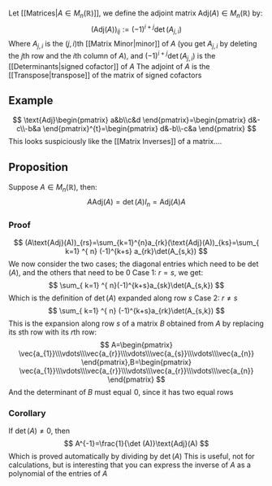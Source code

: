 Let [[Matrices|$A \in M_{n}(\mathbb{R})$]], we define the adjoint matrix $\text{Adj}(A)\in M_{n}(\mathbb{R})$ by:
$$
(\text{Adj}(A))_{ij}:=(-1)^{i+j}\det(A_{j,i})
$$
Where $A_{j,i}$ is the $(j,i)$th [[Matrix Minor|minor]] of $A$ (you get $A_{j,i}$ by deleting the $j$th row and the $i$th column of $A$), and $(-1)^{i+j}\det(A_{j,i})$ is the [[Determinants|signed cofactor]] of $A$
The adjoint of $A$ is the [[Transpose|transpose]] of the matrix of signed cofactors 
## Example
$$
\text{Adj}\begin{pmatrix}
a&b\\c&d
\end{pmatrix}=\begin{pmatrix}
d&-c\\-b&a
\end{pmatrix}^{t}=\begin{pmatrix}
d&-b\\-c&a
\end{pmatrix}
$$
This looks suspiciously like the [[Matrix Inverses]] of a matrix....
## Proposition
Suppose $A\in M_{n}(\mathbb{R})$, then:
$$
A\text{Adj}(A)=\det(A)I_{n}=\text{Adj}(A)A
$$
### Proof
$$
(A\text{Adj}(A))_{rs}=\sum_{k=1}^{n}a_{rk}(\text{Adj}(A))_{ks}=\sum_{ k=1} ^{ n} (-1)^{k+s} a_{rk}\det(A_{s,k})
$$
We now consider the two cases; the diagonal entries which need to be $\det(A)$, and the others that need to be 0
Case 1: $r=s$, we get:
$$
\sum_{ k=1} ^{ n}(-1)^{k+s}a_{sk}\det(A_{s,k})
$$
Which is the definition of $\det(A)$ expanded along row $s$
Case 2: $r\neq s$
$$
\sum_{ k=1} ^{ n}  (-1)^{k+s}a_{rk}\det(A_{s,k})
$$
This is the expansion along row $s$ of a matrix $B$ obtained from $A$ by replacing its $s$th row with its $r$th row:
$$
A=\begin{pmatrix}
\vec{a_{1}}\\\vdots\\\vec{a_{r}}\\\vdots\\\vec{a_{s}}\\\vdots\\\vec{a_{n}}
\end{pmatrix},B=\begin{pmatrix}
\vec{a_{1}}\\\vdots\\\vec{a_{r}}\\\vdots\\\vec{a_{r}}\\\vdots\\\vec{a_{n}}
\end{pmatrix}
$$
And the determinant of $B$ must equal $\hspace{0pt}0$, since it has two equal rows
### Corollary
If $\det(A)\neq 0$, then
$$
A^{-1}=\frac{1}{\det (A)}\text{Adj}(A)
$$
Which is proved automatically by dividing by $\det (A)$
This is useful, not for calculations, but is interesting that you can express the inverse of $A$ as a polynomial of the entries of $A$